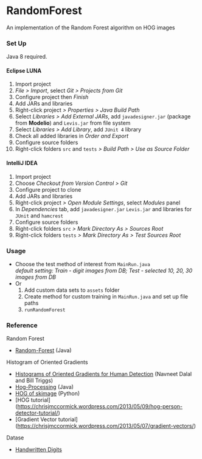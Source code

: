 RandomForest
============

An implementation of the Random Forest algorithm on HOG images

### Set Up
Java 8 required.
#### Eclipse LUNA
1. Import project 
  1. *File > Import*, select *Git > Projects from Git*
  2. Configure project then *Finish*
2. Add JARs and libraries
  1. Right-click project *> Properties > Java Build Path*
  2. Select *Libraries > Add External JARs*, add `javadesigner.jar` (package from **Modelio**) and `Levis.jar` from file system
  3. Select *Libraries > Add Library*, add `JUnit 4` library
  4. Check all added libraries in *Order and Export*
3. Configure source folders
  1. Right-click folders `src` and `tests` *> Build Path > Use as Source Folder*

#### IntelliJ IDEA
1. Import project 
  1. Choose *Checkout from Version Control > Git*
  2. Configure project to clone
2. Add JARs and libraries
  1. Right-click project *> Open Module Settings*, select *Modules* panel
  2. In *Dependencies* tab, add `javadesigner.jar` `Levis.jar` and libraries for `JUnit` and `hamcrest`
3. Configure source folders
  1. Right-click folders `src` *> Mark Directory As > Sources Root*
  2. Right-click folders `tests` *> Mark Directory As > Test Sources Root*

### Usage
* Choose the test method of interest from `MainRun.java`  
  *default setting: Train - digit images from DB; Test - selected 10, 20, 30 images from DB*
* Or  
  1. Add custom data sets to `assets` folder
  2. Create method for custom training in `MainRun.java` and set up file paths
  3. `runRandomForest`

### Reference
Random Forest
* [Random-Forest](https://github.com/ironmanMA/Random-Forest) (Java)

Histogram of Oriented Gradients
* [Histograms of Oriented Gradients for Human Detection](http://lear.inrialpes.fr/people/triggs/pubs/Dalal-cvpr05.pdf) (Navneet Dalal and Bill Triggs)
* [Hog-Processing](http://hogprocessing.altervista.org/) (Java)
* [HOG of skimage](http://scikit-image.org/docs/dev/auto_examples/plot_hog.html) (Python)
* [HOG tutorial] (https://chrisjmccormick.wordpress.com/2013/05/09/hog-person-detector-tutorial/)
* [Gradient Vector tutorial] (https://chrisjmccormick.wordpress.com/2013/05/07/gradient-vectors/)

Datase
* [Handwritten Digits](http://archive.ics.uci.edu/ml/datasets/Pen-Based+Recognition+of+Handwritten+Digits)
